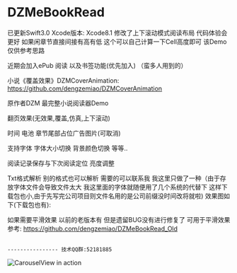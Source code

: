 # DZMeBookRead

已更新Swift3.0 Xcode版本: Xcode8.1 修改了上下滚动模式阅读布局 代码体验会更好 如果闲章节直接间接有高有低 这个可以自己计算一下Cell高度即可 该Demo仅供参考思路

近期会加入ePub 阅读 以及书签功能(优先加入) （蛮多人用到的）

小说《覆盖效果》DZMCoverAnimation: https://github.com/dengzemiao/DZMCoverAnimation

原作者DZM 最完整小说阅读器Demo 

翻页效果(无效果,覆盖,仿真,上下滚动) 

时间 电池 章节尾部占位广告图片(可取消) 

支持字体 字体大小切换 背景颜色切换 等等.. 

阅读记录保存与下次阅读定位 亮度调整 

Txt格式解析 别的格式也可以解析 需要的可以联系我 我这里只做了一种（由于存放字体文件会导致文件太大 我这里面的字体就随便用了几个系统的代替下 这样下载包也小,由于先写完公司项目则文件名用的是公司前缀没时间改将就啦) 效果图如下(下载包也有):  


如果需要平滑效果 以前的老版本有 但是遗留BUG没有进行修复了 可用于平滑效果参考: https://github.com/dengzemiao/DZMeBookRead_Old

                                                                            ---------------- 技术QQ群:52181885

![CarouselView in action](Untitled.gif)
